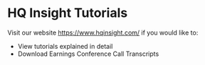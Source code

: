 # HQ Insight Tutorials

Visit our website https://www.hqinsight.com/
if you would like to:
- View tutorials explained in detail
- Download Earnings Conference Call Transcripts

